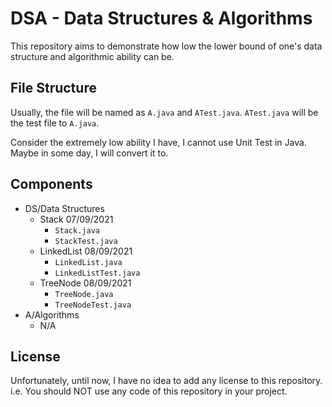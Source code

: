 # DSA - Data Structures & Algorithms

This repository aims to demonstrate how low the lower bound of one's data
structure and algorithmic ability can be.

## File Structure

Usually, the file will be named as `A.java` and `ATest.java`. `ATest.java` will be
the test file to `A.java`.

Consider the extremely low ability I have, I cannot use Unit Test in Java.
Maybe in some day, I will convert it to.

## Components

- DS/Data Structures
  - Stack 07/09/2021
    - ```Stack.java```
    - ```StackTest.java```
  - LinkedList 08/09/2021
    - ```LinkedList.java```
    - ```LinkedListTest.java```
  - TreeNode 08/09/2021
    - ```TreeNode.java```
    - ```TreeNodeTest.java```
- A/Algorithms
  - N/A
    
## License

Unfortunately, until now, I have no idea to add any license to this repository.
i.e. You should NOT use any code of this repository in your project.